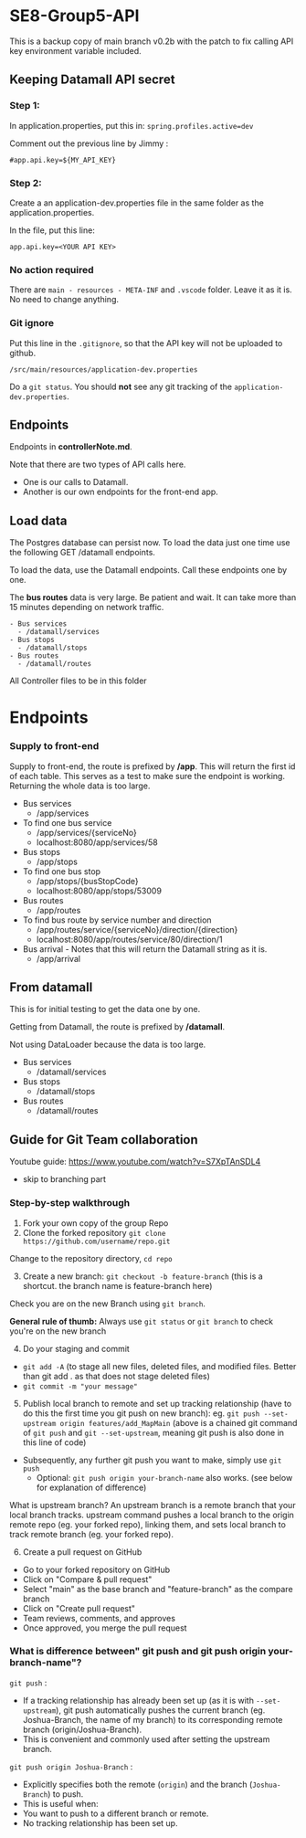 # SE8-Group5-API

This is a backup copy of main branch v0.2b with the patch to fix calling API key environment variable included.

## Keeping Datamall API secret

### Step 1:

In application.properties, put this in:
  `spring.profiles.active=dev`

Comment out the previous line by Jimmy :

`#app.api.key=${MY_API_KEY}`

### Step 2:

Create a an application-dev.properties file in the same folder as the application.properties.

In the file, put this line:

`app.api.key=<YOUR API KEY>`

### No action required

There are `main - resources - META-INF` and `.vscode` folder. Leave it as it is. No need to change anything.

### Git ignore

Put this line in the `.gitignore`, so that the API key will not be uploaded to github.

`/src/main/resources/application-dev.properties`

Do a `git status`. You should **not** see any git tracking of the `application-dev.properties`.


## Endpoints

Endpoints in **controllerNote.md**.

Note that there are two types of API calls here.

- One is our calls to Datamall.
- Another is our own endpoints for the front-end app.


## Load data

The Postgres database can persist now. To load the data just one time use the following GET /datamall endpoints.

To load the data, use the Datamall endpoints. Call these endpoints one by one.

The **bus routes** data is very large. Be patient and wait. It can take more than 15 minutes depending on network traffic.

```
- Bus services
  - /datamall/services
- Bus stops
  - /datamall/stops
- Bus routes
  - /datamall/routes

```

All Controller files to be in this folder

# Endpoints

### Supply to front-end

Supply to front-end, the route is prefixed by **/app**. This will return the first id of each table. This serves as a test to make sure the endpoint is working. Returning the whole data is too large.

- Bus services
  - /app/services
- To find one bus service
  - /app/services/{serviceNo}
  - localhost:8080/app/services/58
- Bus stops
  - /app/stops
- To find one bus stop
  - /app/stops/{busStopCode}
  - localhost:8080/app/stops/53009
- Bus routes
  - /app/routes
- To find bus route by service number and direction
  - /app/routes/service/{serviceNo}/direction/{direction}
  - localhost:8080/app/routes/service/80/direction/1
- Bus arrival - Notes that this will return the Datamall string as it is.
  - /app/arrival


## From datamall

This is for initial testing to get the data one by one. 

Getting from Datamall, the route is prefixed by **/datamall**.

Not using DataLoader because the data is too large.

- Bus services
  - /datamall/services
- Bus stops
  - /datamall/stops
- Bus routes
  - /datamall/routes


## Guide for Git Team collaboration

Youtube guide: https://www.youtube.com/watch?v=S7XpTAnSDL4
- skip to branching part


### Step-by-step walkthrough

1. Fork your own copy of the group Repo
2. Clone the forked repository `git clone https://github.com/username/repo.git`

Change to the repository directory, `cd repo`


3. Create a new branch:
`git checkout -b feature-branch` (this is a shortcut. the branch name is feature-branch here)

  Check you are on the new Branch using `git branch`.

  **General rule of thumb:** Always use `git status` or `git branch` to check you're on the new branch

4. Do your staging and commit
  - `git add -A` (to stage all new files, deleted files, and modified files. Better than git add . as that does not stage deleted files)
  - `git commit -m "your message"`


5. Publish local branch to remote and set up tracking relationship (have to do this the first time you git push on new branch):
eg. `git push --set-upstream origin features/add_MapMain` 
(above is a chained git command of `git push` and `git --set-upstream`, meaning git push is also done in this line of code)

  - Subsequently, any further git push you want to make, simply use `git push`
    - Optional:  `git push origin your-branch-name` also works.  (see below for explanation of difference)


What is upstream branch?
An upstream branch is a remote branch that your local branch tracks. upstream command pushes a local branch to the origin remote repo (eg. your forked repo), linking them, and sets local branch to track remote branch (eg. your forked repo).


6. Create a pull request on GitHub
  - Go to your forked repository on GitHub 
  - Click on "Compare & pull request"
  - Select "main" as the base branch and "feature-branch" as the compare branch
  - Click on "Create pull request"
  - Team reviews, comments, and approves
  - Once approved, you merge the pull request 


### What is difference between" git push and  git push origin your-branch-name"?

`git push` :
- If a tracking relationship has already been set up (as it is with `--set-upstream`), git push automatically pushes the current branch (eg. Joshua-Branch, the name of my branch) to its corresponding remote branch (origin/Joshua-Branch).
- This is convenient and commonly used after setting the upstream branch.

`git push origin Joshua-Branch` :
- Explicitly specifies both the remote (`origin`) and the branch (`Joshua-Branch`) to push.
- This is useful when:
- You want to push to a different branch or remote.
- No tracking relationship has been set up. 
